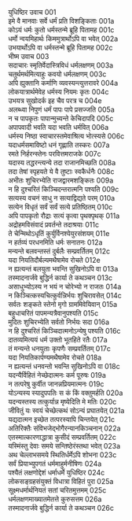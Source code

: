 युधिष्ठिर उवाच	001    
इमे वै मानवाः सर्वे धर्मं प्रति विशङ्किताः	001a  
कोऽयं धर्मः कुतो धर्मस्तन्मे ब्रूहि पितामह	001c  
धर्मो न्वयमिहार्थः किममुत्रार्थोऽपि वा भवेत्	002a  
उभयार्थोऽपि वा धर्मस्तन्मे ब्रूहि पितामह	002c  
भीष्म उवाच	003    
सदाचारः स्मृतिर्वेदास्त्रिविधं धर्मलक्षणम्	003a  
चतुर्थमर्थमित्याहुः कवयो धर्मलक्षणम्	003c  
अपि ह्युक्तानि कर्माणि व्यवस्यन्त्युत्तरावरे	004a  
लोकयात्रार्थमेवेह धर्मस्य नियमः कृतः	004c  
उभयत्र सुखोदर्क इह चैव परत्र च	004e  
अलब्ध्वा निपुणं धर्मं पापः पापे प्रसज्जति	005a  
न च पापकृतः पापान्मुच्यन्ते केचिदापदि	005c  
अपापवादी भवति यदा भवति धर्मवित्	006a  
धर्मस्य निष्ठा स्वाचारस्तमेवाश्रित्य भोत्स्यसे	006c  
यदाधर्मसमाविष्टो धनं गृह्णाति तस्करः	007a  
रमते निर्हरन्स्तेनः परवित्तमराजके	007c  
यदास्य तद्धरन्त्यन्ये तदा राजानमिच्छति	008a  
तदा तेषां स्पृहयते ये वै तुष्टाः स्वकैर्धनैः	008c  
अभीतः शुचिरभ्येति राजद्वारमशङ्कितः	009a  
न हि दुश्चरितं किञ्चिदन्तरात्मनि पश्यति	009c  
सत्यस्य वचनं साधु न सत्याद्विद्यते परम्	010a  
सत्येन विधृतं सर्वं सर्वं सत्ये प्रतिष्ठितम्	010c  
अपि पापकृतो रौद्राः सत्यं कृत्वा पृथक्पृथक्	011a  
अद्रोहमविसंवादं प्रवर्तन्ते तदाश्रयाः	011c  
ते चेन्मिथोऽधृतिं कुर्युर्विनश्येयुरसंशयम्	011e  
न हर्तव्यं परधनमिति धर्मः सनातनः	012a  
मन्यन्ते बलवन्तस्तं दुर्बलैः सम्प्रवर्तितम्	012c  
यदा नियतिदौर्बल्यमथैषामेव रोचते	012e  
न ह्यत्यन्तं बलयुता भवन्ति सुखिनोऽपि वा	013a  
तस्मादनार्जवे बुद्धिर्न कार्या ते कथञ्चन	013c  
असाधुभ्योऽस्य न भयं न चोरेभ्यो न राजतः	014a  
न किञ्चित्कस्यचित्कुर्वन्निर्भयः शुचिरावसेत्	014c  
सर्वतः शङ्कते स्तेनो मृगो ग्राममिवेयिवान्	015a  
बहुधाचरितं पापमन्यत्रैवानुपश्यति	015c  
मुदितः शुचिरभ्येति सर्वतो निर्भयः सदा	016a  
न हि दुश्चरितं किञ्चिदात्मनोऽन्येषु पश्यति	016c  
दातव्यमित्ययं धर्म उक्तो भूतहिते रतैः	017a  
तं मन्यन्ते धनयुताः कृपणैः सम्प्रवर्तितम्	017c  
यदा नियतिकार्पण्यमथैषामेव रोचते	018a  
न ह्यत्यन्तं धनवन्तो भवन्ति सुखिनोऽपि वा	018c  
यदन्यैर्विहितं नेच्छेदात्मनः कर्म पूरुषः	019a  
न तत्परेषु कुर्वीत जानन्नप्रियमात्मनः	019c  
योऽन्यस्य स्यादुपपतिः स कं किं वक्तुमर्हति	020a  
यदन्यस्तस्य तत्कुर्यान्न मृष्येदिति मे मतिः	020c  
जीवितुं यः स्वयं चेच्छेत्कथं सोऽन्यं प्रघातयेत्	021a  
यद्यदात्मन इच्छेत तत्परस्यापि चिन्तयेत्	021c  
अतिरिक्तैः संविभजेद्भोगैरन्यानकिञ्चनान्	022a  
एतस्मात्कारणाद्धात्रा कुसीदं सम्प्रवर्तितम्	022c  
यस्मिंस्तु देवाः समये सन्तिष्ठेरंस्तथा भवेत्	023a  
अथ चेल्लाभसमये स्थितिर्धर्मेऽपि शोभना	023c  
सर्वं प्रियाभ्युपगतं धर्ममाहुर्मनीषिणः	024a  
पश्यैतं लक्षणोद्देशं धर्माधर्मे युधिष्ठिर	024c  
लोकसङ्ग्रहसंयुक्तं विधात्रा विहितं पुरा	025a  
सूक्ष्मधर्मार्थनियतं सतां चरितमुत्तमम्	025c  
धर्मलक्षणमाख्यातमेतत्ते कुरुसत्तम	026a  
तस्मादनार्जवे बुद्धिर्न कार्या ते कथञ्चन	026c  

